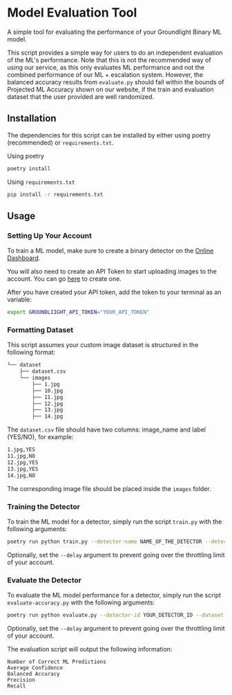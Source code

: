 # Model Evaluation Tool
A simple tool for evaluating the performance of your Groundlight Binary ML model.

This script provides a simple way for users to do an independent evaluation of the ML's performance. Note that this is not the recommended way of using our service, as this only evaluates ML performance and not the combined performance of our ML + escalation system. However, the balanced accuracy results from `evaluate.py` should fall within the bounds of Projected ML Accuracy shown on our website, if the train and evaluation dataset that the user provided are well randomized.

## Installation

The dependencies for this script can be installed by either using poetry (recommended) or `requirements.txt`.

Using poetry

```bash
poetry install
```

Using `requirements.txt`
```bash
pip install -r requirements.txt
```

## Usage

### Setting Up Your Account

To train a ML model, make sure to create a binary detector on the [Online Dashboard](https://dashboard.groundlight.ai/).

You will also need to create an API Token to start uploading images to the account. You can go [here](https://dashboard.groundlight.ai/reef/my-account/api-tokens) to create one.

After you have created your API token, add the token to your terminal as an variable:

```bash
export GROUNDLIIGHT_API_TOKEN="YOUR_API_TOKEN"
```

### Formatting Dataset

This script assumes your custom image dataset is structured in the following format:

```bash
└── dataset
    ├── dataset.csv
    └── images
        ├── 1.jpg
        ├── 10.jpg
        ├── 11.jpg
        ├── 12.jpg
        ├── 13.jpg
        ├── 14.jpg
```

The `dataset.csv` file should have two columns: image_name and label (YES/NO), for example:

```bash
1.jpg,YES
11.jpg,NO
12.jpg,YES
13.jpg,YES
14.jpg,NO
```

The corresponding image file should be placed inside the `images` folder.

### Training the Detector

To train the ML model for a detector, simply run the script `train.py` with the following arguments:

```bash
poetry run python train.py --detector-name NAME_OF_THE_DETECTOR --detector-query QUERY_OF_THE_DETECTOR --dataset PATH_TO_DATASET_TRAIN_FOLDER
```

Optionally, set the `--delay` argument to prevent going over the throttling limit of your account.

### Evaluate the Detector

To evaluate the ML model performance for a detector, simply run the script `evaluate-accuracy.py` with the following arguments:

```bash
poetry run python evaluate.py --detector-id YOUR_DETECTOR_ID --dataset PATH_TO_DATASET_TEST_FOLDER
```

Optionally, set the `--delay` argument to prevent going over the throttling limit of your account.

The evaluation script will output the following information:

```
Number of Correct ML Predictions
Average Confidence
Balanced Accuracy
Precision
Recall
```
